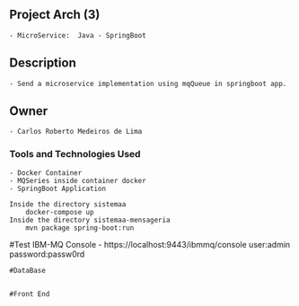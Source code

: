 ## Project Arch (3)
	- MicroService:  Java - SpringBoot
## Description
    - Send a microservice implementation using mqQueue in springboot app. 
	
## Owner

	- Carlos Roberto Medeiros de Lima

### Tools and Technologies Used ###
	
	- Docker Container
	- MQSeries inside container docker
	- SpringBoot Application 
		
	Inside the directory sistemaa 
		docker-compose up	
	Inside the directory sistemaa-mensageria 
		mvn package spring-boot:run	
	
#Test
	IBM-MQ Console
	- https://localhost:9443/ibmmq/console
	user:admin 
	password:passw0rd
		
	#DataBase
	
		
	#Front End
